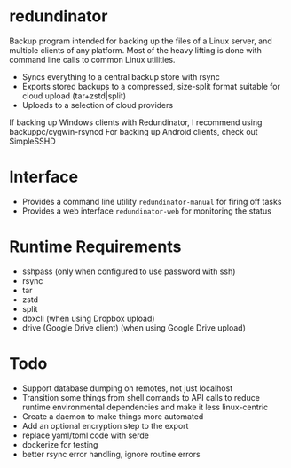 # redundinator
Backup program intended for backing up the files of a Linux server, and multiple clients of any platform. Most of the heavy lifting is done with command line calls to common Linux utilities.
- Syncs everything to a central backup store with rsync
- Exports stored backups to a compressed, size-split format suitable for cloud upload (tar+zstd|split)
- Uploads to a selection of cloud providers

If backing up Windows clients with Redundinator, I recommend using backuppc/cygwin-rsyncd
For backing up Android clients, check out SimpleSSHD

# Interface
- Provides a command line utility `redundinator-manual` for firing off tasks
- Provides a web interface `redundinator-web` for monitoring the status

# Runtime Requirements
- sshpass (only when configured to use password with ssh)
- rsync
- tar
- zstd
- split
- dbxcli (when using Dropbox upload)
- drive (Google Drive client) (when using Google Drive upload)

# Todo
- Support database dumping on remotes, not just localhost
- Transition some things from shell comands to API calls to reduce runtime environmental dependencies and make it less linux-centric
- Create a daemon to make things more automated
- Add an optional encryption step to the export
- replace yaml/toml code with serde
- dockerize for testing
- better rsync error handling, ignore routine errors